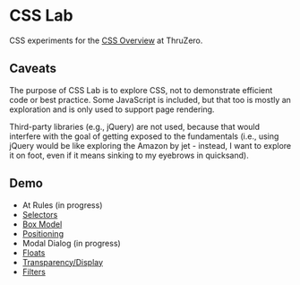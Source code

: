 # CSS Lab

CSS experiments for the [CSS Overview](http://www.thruzero.com/jcat3/apps/resources/resources.jsf?rid=css.overview) at ThruZero.

## Caveats

The purpose of CSS Lab is to explore CSS, not to demonstrate efficient code or best practice.
Some JavaScript is included, but that too is mostly an exploration and is only used to support page rendering.

Third-party libraries (e.g., jQuery) are not used, because that would interfere with the goal of getting exposed to the fundamentals
(i.e., using jQuery would be like exploring the Amazon by jet -
instead, I want to explore it on foot, even if it means sinking to my eyebrows in quicksand).

## Demo

* At Rules (in progress)
* [Selectors](http://www.thruzero.com/pages/jcat3/css-lab/selectors.html)
* [Box Model](http://www.thruzero.com/pages/jcat3/css-lab/boxModel.html)
* [Positioning](http://www.thruzero.com/pages/jcat3/css-lab/positioning.html)
* Modal Dialog (in progress)
* [Floats](http://www.thruzero.com/pages/jcat3/css-lab/floats.html)
* [Transparency/Display](http://www.thruzero.com/pages/jcat3/css-lab/transparencyDisplay.html)
* [Filters](http://www.thruzero.com/pages/jcat3/css-lab/filters.html)
